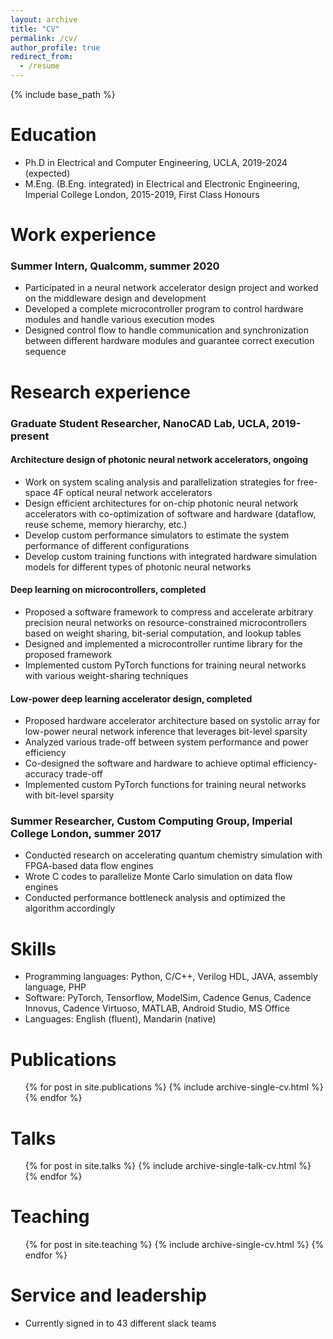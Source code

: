 ```yaml
---
layout: archive
title: "CV"
permalink: /cv/
author_profile: true
redirect_from:
  - /resume
---
```


{% include base_path %}

Education
======
* Ph.D in Electrical and Computer Engineering, UCLA, 2019-2024 (expected)
* M.Eng. (B.Eng. integrated) in Electrical and Electronic Engineering, Imperial College London, 2015-2019, First Class Honours


Work experience
======
### Summer Intern, Qualcomm, summer 2020
* Participated in a neural network accelerator design project and worked on the middleware design and development
* Developed a complete microcontroller program to control hardware modules and handle various execution modes
* Designed control flow to handle communication and synchronization between different hardware modules and guarantee correct execution sequence


Research experience
======
### Graduate Student Researcher, NanoCAD Lab, UCLA, 2019-present
#### Architecture design of photonic neural network accelerators, ongoing
  *	Work on system scaling analysis and parallelization strategies for free-space 4F optical neural network accelerators
  *	Design efficient architectures for on-chip photonic neural network accelerators with co-optimization of software and hardware (dataflow, reuse scheme, memory hierarchy, etc.)
  *	Develop custom performance simulators to estimate the system performance of different configurations
  *	Develop custom training functions with integrated hardware simulation models for different types of photonic neural networks

#### Deep learning on microcontrollers, completed
  *	Proposed a software framework to compress and accelerate arbitrary precision neural networks on resource-constrained microcontrollers based on weight sharing, bit-serial computation, and lookup tables
  *	Designed and implemented a microcontroller runtime library for the proposed framework
  *	Implemented custom PyTorch functions for training neural networks with various weight-sharing techniques


#### Low-power deep learning accelerator design, completed
  * Proposed hardware accelerator architecture based on systolic array for low-power neural network inference that leverages bit-level sparsity
  *	Analyzed various trade-off between system performance and power efficiency
  *	Co-designed the software and hardware to achieve optimal efficiency-accuracy trade-off
  *	Implemented custom PyTorch functions for training neural networks with bit-level sparsity

### Summer Researcher, Custom Computing Group, Imperial College London, summer 2017
*	Conducted research on accelerating quantum chemistry simulation with FPGA-based data flow engines 
*	Wrote C codes to parallelize Monte Carlo simulation on data flow engines 
*	Conducted performance bottleneck analysis and optimized the algorithm accordingly


Skills
======
*	Programming languages: Python, C/C++, Verilog HDL, JAVA, assembly language, PHP
* Software: PyTorch, Tensorflow, ModelSim, Cadence Genus, Cadence Innovus, Cadence Virtuoso, MATLAB, Android Studio, MS Office
* Languages: English (fluent), Mandarin (native)

Publications
======
  <ul>{% for post in site.publications %}
    {% include archive-single-cv.html %}
  {% endfor %}</ul>
  
Talks
======
  <ul>{% for post in site.talks %}
    {% include archive-single-talk-cv.html %}
  {% endfor %}</ul>
  
Teaching
======
  <ul>{% for post in site.teaching %}
    {% include archive-single-cv.html %}
  {% endfor %}</ul>
  
Service and leadership
======
* Currently signed in to 43 different slack teams
